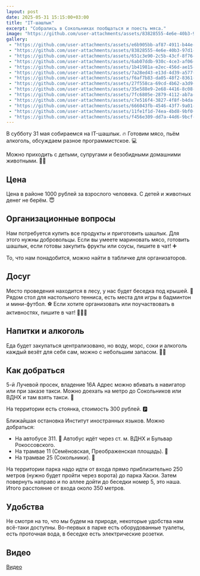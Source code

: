 ```yaml
---
layout: post
date: 2025-05-31 15:15:00+03:00
title: "IT-шашлык"
excerpt: "Собрались в Сокольниках пообщаться и поесть мяса."
image: "https://github.com/user-attachments/assets/83828555-4e6e-40b3-97d1-011bd5d4c40d"
gallery:
 - "https://github.com/user-attachments/assets/e6b905bb-af87-4911-b44e-ecaa39957553"
 - "https://github.com/user-attachments/assets/83828555-4e6e-40b3-97d1-011bd5d4c40d"
 - "https://github.com/user-attachments/assets/651c3e90-2c5b-43cf-8f76-6fd5482e4b23"
 - "https://github.com/user-attachments/assets/6ab07ddb-930c-4ce3-af06-ea0ea304ae89"
 - "https://github.com/user-attachments/assets/1b41981a-e2ec-456d-ae15-c85fdda1291a"
 - "https://github.com/user-attachments/assets/7a28ed43-e13d-4d39-a577-8121c5016739"
 - "https://github.com/user-attachments/assets/f6af7b83-da05-48f2-8361-08ab3bba5347"
 - "https://github.com/user-attachments/assets/27f558ca-69cd-4b62-a3d9-5a509f12c3ed"
 - "https://github.com/user-attachments/assets/35e588e9-2e68-4416-8c08-c74f4cf7894e"
 - "https://github.com/user-attachments/assets/7fc6805e-2879-4112-ab7a-16929a910d94"
 - "https://github.com/user-attachments/assets/c7e516f4-3827-4f8f-b4da-36aa2231c0ea"
 - "https://github.com/user-attachments/assets/666043fb-4546-43f7-9a01-0f46a1db6667"
 - "https://github.com/user-attachments/assets/11fe1f1d-74ea-4bd8-9bf0-d56d5c1e7f99"
 - "https://github.com/user-attachments/assets/f456e309-dd7a-44d6-9bcf-0a90aeb09a02"
---
```


В субботу 31 мая собираемся на IT-шашлык. 🔥
Готовим мясо, пьём алкоголь, обсуждаем разное программистское. 💻

Можно приходить с детьми, супругами и безобидными домашними животными. 👫🐶

## Цена
Цена в районе 1000 рублей за взрослого человека.
С детей и животных денег не берём. 😇

## Организационные вопросы
Нам потребуется купить все продукты и приготовить шашлык.
Для этого нужны добровольцы.
Если вы умеете мариновать мясо, готовить шашлык, если готовы закупить фрукты или соусы, пишите в чат! ➕

То, что нам понадобится, можно найти в табличке для организаторов.

## Досуг
Место проведения находится в лесу, у нас будет беседка под крышей. 🌳
Рядом стол для настольного тенниса, есть места для игры в бадминтон и мини-футбол. ⚽️
Если хотите организовать или поучаствовать в активностях, пишите в чат! 🕺🏃‍♂️

## Напитки и алкоголь
Еда будет закупаться централизовано, но воду, морс, соки и алкоголь каждый везёт для себя сам, можно с небольшим запасом. 🥃🍺

## Как добраться
5-й Лучевой просек, владение 16А
Адрес можно вбивать в навигатор или при заказе такси.
Можно доехать на метро до Сокольников или ВДНХ и там взять такси. 🚕

На территории есть стоянка, стоимость 300 рублей. 🅿️

Ближайшая остановка Институт иностранных языков.
Можно добраться:
* На автобусе 311. 🚌
  Автобус идёт через ст. м. ВДНХ и Бульвар Рокоссовского.
* На трамвае 11 (Семёновская, Преображенская площадь). 🚃
* На трамвае 25 (Сокольники). 🚃

На территории парка надо идти от входа прямо приблизительно 250 метров (нужно будет пройти через ворота) до парка Хаски.
Затем повернуть направо и по аллее дойти до беседки номер 5, это наша.
Итого расстояние от входа около 350 метров.

## Удобства
Не смотря на то, что мы будем на природе, некоторые удобства нам всё-таки доступны.
Во-первых в парке есть оборудованные туалеты, есть проточная вода, в беседке есть электрические розетки.

## Видео
[Видео](https://github.com/user-attachments/assets/1e3d6f42-7fe8-4d7f-893f-505d9f878fb4)
